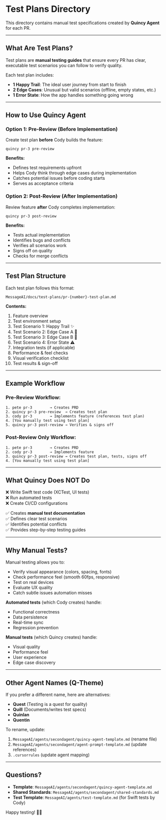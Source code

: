 # Test Plans Directory

This directory contains manual test specifications created by **Quincy Agent** for each PR.

---

## What Are Test Plans?

Test plans are **manual testing guides** that ensure every PR has clear, executable test scenarios you can follow to verify quality.

Each test plan includes:
- **1 Happy Trail**: The ideal user journey from start to finish
- **2 Edge Cases**: Unusual but valid scenarios (offline, empty states, etc.)
- **1 Error State**: How the app handles something going wrong

---

## How to Use Quincy Agent

### Option 1: Pre-Review (Before Implementation)

Create test plan **before** Cody builds the feature:

```
quincy pr-3 pre-review
```

**Benefits:**
- Defines test requirements upfront
- Helps Cody think through edge cases during implementation
- Catches potential issues before coding starts
- Serves as acceptance criteria

### Option 2: Post-Review (After Implementation)

Review feature **after** Cody completes implementation:

```
quincy pr-3 post-review
```

**Benefits:**
- Tests actual implementation
- Identifies bugs and conflicts
- Verifies all scenarios work
- Signs off on quality
- Checks for merge conflicts

---

## Test Plan Structure

Each test plan follows this format:

```
MessageAI/docs/test-plans/pr-{number}-test-plan.md
```

**Contents:**
1. Feature overview
2. Test environment setup
3. Test Scenario 1: Happy Trail ✨
4. Test Scenario 2: Edge Case A 🔄
5. Test Scenario 3: Edge Case B 🔄
6. Test Scenario 4: Error State ⚠️
7. Integration tests (if applicable)
8. Performance & feel checks
9. Visual verification checklist
10. Test results & sign-off

---

## Example Workflow

### Pre-Review Workflow:
```
1. pete pr-3        → Creates PRD
2. quincy pr-3 pre-review  → Creates test plan
3. cody pr-3        → Implements feature (references test plan)
4. [You manually test using test plan]
5. quincy pr-3 post-review → Verifies & signs off
```

### Post-Review Only Workflow:
```
1. pete pr-3        → Creates PRD
2. cody pr-3        → Implements feature
3. quincy pr-3 post-review → Creates test plan, tests, signs off
4. [You manually test using test plan]
```

---

## What Quincy Does NOT Do

❌ Write Swift test code (XCTest, UI tests)  
❌ Run automated tests  
❌ Create CI/CD configurations  

✅ Creates **manual test documentation**  
✅ Defines clear test scenarios  
✅ Identifies potential conflicts  
✅ Provides step-by-step testing guides  

---

## Why Manual Tests?

Manual testing allows you to:
- Verify visual appearance (colors, spacing, fonts)
- Check performance feel (smooth 60fps, responsive)
- Test on real devices
- Evaluate UX quality
- Catch subtle issues automation misses

**Automated tests** (which Cody creates) handle:
- Functional correctness
- Data persistence
- Real-time sync
- Regression prevention

**Manual tests** (which Quincy creates) handle:
- Visual quality
- Performance feel
- User experience
- Edge case discovery

---

## Other Agent Names (Q-Theme)

If you prefer a different name, here are alternatives:
- **Quest** (Testing is a quest for quality)
- **Quill** (Documents/writes test specs)
- **Quinlan**
- **Quentin**

To rename, update:
1. `MessageAI/agents/secondagent/quincy-agent-template.md` (rename file)
2. `MessageAI/agents/secondagent/agent-prompt-template.md` (update references)
3. `.cursorrules` (update agent mapping)

---

## Questions?

- **Template**: `MessageAI/agents/secondagent/quincy-agent-template.md`
- **Shared Standards**: `MessageAI/agents/secondagent/shared-standards.md`
- **Test Template**: `MessageAI/agents/test-template.md` (for Swift tests by Cody)

Happy testing! 🧪✨
